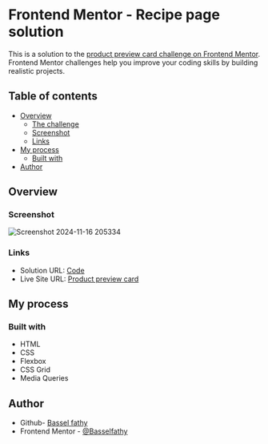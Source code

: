 
# Frontend Mentor - Recipe page solution

This is a solution to the [product preview card challenge on Frontend Mentor](https://www.frontendmentor.io/challenges/product-preview-card-component-GO7UmttRfa). Frontend Mentor challenges help you improve your coding skills by building realistic projects.

## Table of contents

- [Overview](#overview)
  - [The challenge](#the-challenge)
  - [Screenshot](#screenshot)
  - [Links](#links)
- [My process](#my-process)
  - [Built with](#built-with)
- [Author](#author)

## Overview

### Screenshot

![Screenshot 2024-11-16 205334](https://github.com/user-attachments/assets/8bad99db-9201-40ad-a25a-83be0dd44359)

### Links

- Solution URL: [Code](https://github.com/Basselfathy/Frontend-Mentor-Product-Preview-Card)
- Live Site URL: [Product preview card](https://basselfathy.github.io/Frontend-Mentor-Product-Preview-Card/)

## My process

### Built with

- HTML
- CSS
- Flexbox
- CSS Grid
- Media Queries

## Author

- Github- [Bassel fathy](https://github.com/Basselfathy)
- Frontend Mentor - [@Basselfathy](https://www.frontendmentor.io/profile/Basselfathy)
